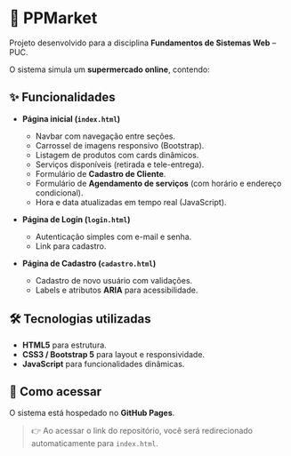 # 🛒 PPMarket

Projeto desenvolvido para a disciplina **Fundamentos de Sistemas Web** – PUC.  

O sistema simula um **supermercado online**, contendo:  

## ✨ Funcionalidades
- **Página inicial (`index.html`)**  
  - Navbar com navegação entre seções.  
  - Carrossel de imagens responsivo (Bootstrap).  
  - Listagem de produtos com cards dinâmicos.  
  - Serviços disponíveis (retirada e tele-entrega).  
  - Formulário de **Cadastro de Cliente**.  
  - Formulário de **Agendamento de serviços** (com horário e endereço condicional).  
  - Hora e data atualizadas em tempo real (JavaScript).  

- **Página de Login (`login.html`)**  
  - Autenticação simples com e-mail e senha.  
  - Link para cadastro.  

- **Página de Cadastro (`cadastro.html`)**  
  - Cadastro de novo usuário com validações.  
  - Labels e atributos **ARIA** para acessibilidade.  

## 🛠️ Tecnologias utilizadas
- **HTML5** para estrutura.  
- **CSS3 / Bootstrap 5** para layout e responsividade.  
- **JavaScript** para funcionalidades dinâmicas.  

## 🚀 Como acessar
O sistema está hospedado no **GitHub Pages**.  
> 👉 Ao acessar o link do repositório, você será redirecionado automaticamente para `index.html`.  
